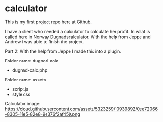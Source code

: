 # calculator
This is my first project repo here at Github.

I have a client who needed a calculator to calculate her profit. In what is called here in Norway Dugnadscalculator.
With the help from Jeppe and Andrew I was able to finish the project.

Part 2:
With the help from Jeppe I made this into a plugin.

Folder name: dugnad-calc
- dugnad-calc.php

Folder name: assets
- script.js
- style.css

Calculator image:
https://cloud.githubusercontent.com/assets/5323259/10939892/0ee72066-8305-11e5-82e8-9e376f2af459.png


